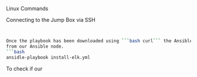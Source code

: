 Linux Commands

Connecting to the Jump Box via SSH
```bash


Once the playbook has been downloaded using ```bash curl``` the Ansible playbook can be run with the following command
from our Ansible node.
```bash
ansidle-playbook install-elk.yml
```

To check if our 
